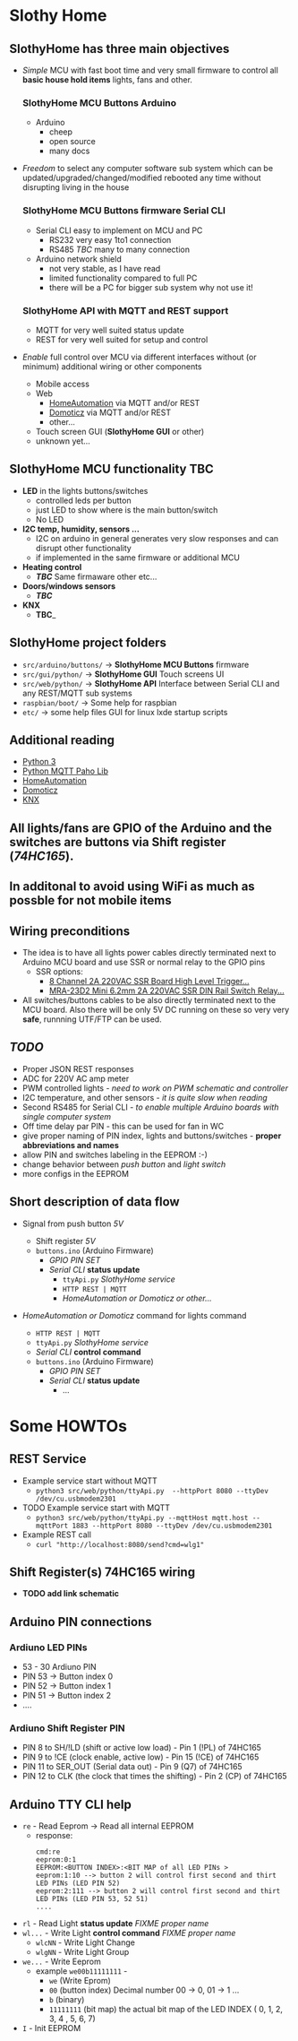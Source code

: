 # **Slothy Home**

## **SlothyHome** has three main objectives
* _Simple_ MCU with fast boot time and very small firmware to control all **basic house hold items** lights, fans and other.
  
  ### __SlothyHome MCU Buttons__ Arduino
    * Arduino 
      * cheep 
      * open source
      * many docs

* _Freedom_ to select any computer software sub system which can be updated/upgraded/changed/modified rebooted any time without disrupting living in the house

  ### __SlothyHome MCU Buttons__ firmware Serial CLI
    * Serial CLI easy to implement on MCU and PC
      * RS232 very easy 1to1 connection
      * RS485 _TBC_ many to many connection
    * Arduino network shield
      * not very stable, as I have read 
      * limited functionality compared to full PC
      * there will be a PC for bigger sub system why not use it!

  ### __SlothyHome API__ with MQTT and REST support 
    * MQTT for very well suited status update
    * REST for very well suited for setup and control  

* _Enable_ full control over MCU via different interfaces without (or minimum) additional wiring or other components
  * Mobile access
  * Web
    * [HomeAutomation](https://www.home-assistant.io) via MQTT and/or REST
    * [Domoticz](http://domoticz.com) via MQTT and/or REST
    * other...
  * Touch screen GUI (__SlothyHome GUI__ or other)
  * unknown yet...

## **SlothyHome MCU** functionality TBC
* **LED** in the lights buttons/switches
  * controlled leds per button
  * just LED to show where is the main button/switch
  * No LED
* **I2C temp, humidity, sensors ...**
  * I2C on arduino in general generates very slow responses and can disrupt other functionality
  * if implemented in the same firmware or additional MCU
* **Heating control**
  * ___TBC___ Same firmaware other etc...
* **Doors/windows sensors**
  * ___TBC___
* **KNX**
  * __TBC___

## **SlothyHome project folders**
* `src/arduino/buttons/` -> __SlothyHome MCU Buttons__ firmware
* `src/gui/python/` -> __SlothyHome GUI__ Touch screens UI
* `src/web/python/` -> __SlothyHome API__ Interface between Serial CLI and any REST/MQTT sub systems 
* `raspbian/boot/` -> Some help for raspbian
* `etc/` -> some help files GUI for linux lxde startup scripts 

## Additional reading
* [Python 3](https://www.python.org/download/releases/3.0/)
* [Python MQTT Paho Lib](https://pypi.org/project/paho-mqtt/)
* [HomeAutomation](https://www.home-assistant.io)
* [Domoticz](http://domoticz.com)
* [KNX](https://my.knx.org)

## All lights/fans are GPIO of the Arduino and the switches are buttons via Shift register (*74HC165*).

## In additonal to avoid using WiFi as much as possble for not mobile items
## Wiring preconditions
* The idea is to have all lights power cables directly terminated next to Arduino MCU board and use SSR or normal relay to the GPIO pins
  * SSR options:
    * [8 Channel 2A 220VAC SSR Board High Level Trigger...](https://www.aliexpress.com/item/32960022800.html?spm=a2g0s.9042311.0.0.c6a34c4dliea0c)
    * [MRA-23D2 Mini 6.2mm 2A 220VAC SSR DIN Rail Switch Relay...](https://www.aliexpress.com/item/32889489536.html?spm=a2g0s.9042311.0.0.27424c4dKvJlVF)
* All switches/buttons cables to be also directly terminated next to the MCU board. Also there will be only 5V DC running on these so very very **safe**, runnning UTF/FTP can be used.

## _TODO_
* Proper JSON REST responses
* ADC for 220V AC amp meter
* PWM controlled lights - *need to work on PWM schematic and controller*
* I2C temperature, and other sensors - *it is quite slow when reading*
* Second RS485 for Serial CLI - *to enable multiple Arduino boards with single computer system*
* Off time delay par PIN - this can be used for fan in WC
* give proper naming of PIN index, lights and buttons/switches - __proper abbreviations and names__
* allow PIN and switches labeling in the EEPROM :-)
* change behavior between _push button_ and _light switch_
* more configs in the EEPROM

## Short description of data flow
* Signal from push button _5V_
  * Shift register _5V_
  * `buttons.ino` (Arduino Firmware)
    * _GPIO PIN SET_
    * _Serial CLI_ **status update** 
      * `ttyApi.py` _SlothyHome service_
      * `HTTP REST | MQTT`
      * _HomeAutomation or Domoticz or other..._

* _HomeAutomation or Domoticz_ command for lights command
  * `HTTP REST | MQTT`
  * `ttyApi.py` _SlothyHome service_
  * _Serial CLI_ **control command** 
  * `buttons.ino` (Arduino Firmware)
    * _GPIO PIN SET_
    * _Serial CLI_ **status update**
      * ... 

# Some HOWTOs

## REST Service
* Example service start without MQTT
  * `python3 src/web/python/ttyApi.py  --httpPort 8080 --ttyDev /dev/cu.usbmodem2301`
* TODO Example service start with MQTT
  * `python3 src/web/python/ttyApi.py --mqttHost mqtt.host --mqttPort 1883 --httpPort 8080 --ttyDev /dev/cu.usbmodem2301`
* Example REST call
  * `curl "http://localhost:8080/send?cmd=wlg1"`


## Shift Register(s) 74HC165 wiring
* __TODO add link schematic__

## Arduino PIN connections

### Ardiuno LED PINs
* 53 - 30 Ardiuno PIN
* PIN 53 -> Button index 0
* PIN 52 -> Button index 1
* PIN 51 -> Button index 2
* ....

### Ardiuno Shift Register PIN
* PIN  8 to SH/!LD (shift or active low load) - Pin 1 (!PL) of 74HC165
* PIN  9 to !CE (clock enable, active low) - Pin 15 (!CE) of 74HC165
* PIN 11 to SER_OUT (Serial data out) - Pin 9 (Q7) of 74HC165
* PIN 12 to CLK (the clock that times the shifting) - Pin 2 (CP) of 74HC165

## Arduino TTY CLI help
* `re` - Read Eeprom -> Read all internal EEPROM
  * response:
    ```
    cmd:re
    eeprom:0:1
    EEPROM:<BUTTON INDEX>:<BIT MAP of all LED PINs >
    eeprom:1:10 --> button 2 will control first second and thirt LED PINs (LED PIN 52)
    eeprom:2:111 --> button 2 will control first second and thirt LED PINs (LED PIN 53, 52 51)
    ....
    ```
* `rl` - Read Light **status update** *FIXME proper name*
* `wl...` - Write Light **control command** *FIXME proper name*
  * `wlcNN` - Write Light Change
  * `wlgNN` - Write Light Group 
* `we...` - Write Eeprom
  * example `we00b11111111` - 
    * `we` (Write Eprom)
    * `00` (button index) Decimal number 00 -> 0, 01 -> 1 ...
    * `b`  (binary)
    * `11111111` (bit map) the actual bit map of the LED INDEX ( 0, 1, 2, 3, 4 , 5, 6, 7)
* `I` - Init EEPROM


